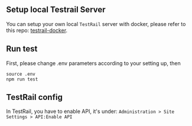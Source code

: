 ## Setup local Testrail Server
You can setup your own local `TestRail` server with docker, please refer to this repo: [testrail-docker](https://github.com/cbreit/testrail-docker).


## Run test
First, please change .env parameters according to your setting up, then
```
source .env
npm run test

```

## TestRail config
In TestRail, you have to enable API, it's under: `Administration > Site Settings > API:Enable API`
